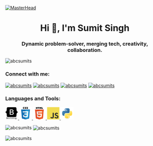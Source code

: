 [![MasterHead](sumit.gif)](https://abcsumits.netlify.app/)
<h1 align="center">Hi 👋, I'm Sumit Singh</h1>
<h3 align="center">Dynamic problem-solver, merging tech, creativity, collaboration.</h3>

<p align="left"> <img src="https://komarev.com/ghpvc/?username=abcsumits&label=Profile%20views&color=0e75b6&style=flat" alt="abcsumits" /> </p>

<h3 align="left">Connect with me:</h3>
<p align="left">
<a href="https://www.codechef.com/users/abcsumits" target="blank"><img align="center" src="https://cdn.jsdelivr.net/npm/simple-icons@3.1.0/icons/codechef.svg" alt="abcsumits" height="30" width="40" /></a>
<a href="https://codeforces.com/profile/abcsumits" target="blank"><img align="center" src="https://raw.githubusercontent.com/rahuldkjain/github-profile-readme-generator/master/src/images/icons/Social/codeforces.svg" alt="abcsumits" height="30" width="40" /></a>
<a href="https://www.leetcode.com/abcsumits" target="blank"><img align="center" src="https://raw.githubusercontent.com/rahuldkjain/github-profile-readme-generator/master/src/images/icons/Social/leet-code.svg" alt="abcsumits" height="30" width="40" /></a>
<a href="https://auth.geeksforgeeks.org/user/abcsumits" target="blank"><img align="center" src="https://raw.githubusercontent.com/rahuldkjain/github-profile-readme-generator/master/src/images/icons/Social/geeks-for-geeks.svg" alt="abcsumits" height="30" width="40" /></a>
</p>

<h3 align="left">Languages and Tools:</h3>
<p align="left"> <a href="https://getbootstrap.com" target="_blank" rel="noreferrer"> <img src="https://raw.githubusercontent.com/devicons/devicon/master/icons/bootstrap/bootstrap-plain-wordmark.svg" alt="bootstrap" width="40" height="40"/> </a> <a href="https://www.w3schools.com/css/" target="_blank" rel="noreferrer"> <img src="https://raw.githubusercontent.com/devicons/devicon/master/icons/css3/css3-original-wordmark.svg" alt="css3" width="40" height="40"/> </a> <a href="https://www.w3.org/html/" target="_blank" rel="noreferrer"> <img src="https://raw.githubusercontent.com/devicons/devicon/master/icons/html5/html5-original-wordmark.svg" alt="html5" width="40" height="40"/> </a> <a href="https://developer.mozilla.org/en-US/docs/Web/JavaScript" target="_blank" rel="noreferrer"> <img src="https://raw.githubusercontent.com/devicons/devicon/master/icons/javascript/javascript-original.svg" alt="javascript" width="40" height="40"/> </a> <a href="https://www.python.org" target="_blank" rel="noreferrer"> <img src="https://raw.githubusercontent.com/devicons/devicon/master/icons/python/python-original.svg" alt="python" width="40" height="40"/> </a> </p>

<p><img align="left" src="https://github-readme-stats.vercel.app/api/top-langs?username=abcsumits&show_icons=true&locale=en&layout=compact" alt="abcsumits" /></p>

<p>&nbsp;<img align="center" src="https://github-readme-stats.vercel.app/api?username=abcsumits&show_icons=true&locale=en" alt="abcsumits" /></p>

<p><img align="center" src="https://github-readme-streak-stats.herokuapp.com/?user=abcsumits&" alt="abcsumits" /></p>
